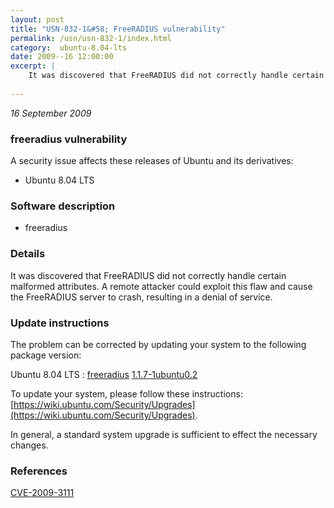 ```yaml
---
layout: post
title: "USN-832-1&#58; FreeRADIUS vulnerability"
permalink: /usn/usn-832-1/index.html
category:  ubuntu-8.04-lts
date: 2009--16 12:00:00
excerpt: |
    It was discovered that FreeRADIUS did not correctly handle certain  malformed attributes. A remote attacker could exploit this flaw and cause the FreeRADIUS server to crash, resulting in a denial of service. 
    
--- 
```

 
 

*16 September 2009*

### freeradius vulnerability

A security issue affects these releases of Ubuntu and its derivatives:

* Ubuntu 8.04 LTS

### Software description

* freeradius 

### Details

It was discovered that FreeRADIUS did not correctly handle certain malformed attributes. A remote attacker could exploit this flaw and cause the FreeRADIUS server to crash, resulting in a denial of service. 

### Update instructions

The problem can be corrected by updating your system to the following package version:

Ubuntu 8.04 LTS
 : [freeradius](https://launchpad.net/ubuntu/+source/freeradius) <span> [1.1.7-1ubuntu0.2](https://launchpad.net/ubuntu/+source/freeradius/1.1.7-1ubuntu0.2) </span> 

To update your system, please follow these instructions: [https://wiki.ubuntu.com/Security/Upgrades](https://wiki.ubuntu.com/Security/Upgrades).

In general, a standard system upgrade is sufficient to effect the necessary changes. 

### References

 
 [CVE-2009-3111](http://people.ubuntu.com/~ubuntu-security/cve/CVE-2009-3111)
 

